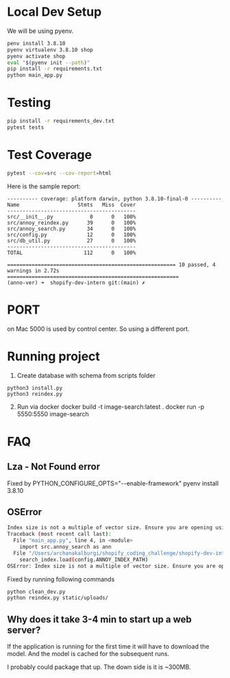 # Local Dev Setup
We will be using pyenv.

```bash
penv install 3.8.10
pyenv virtualenv 3.8.10 shop
pyenv activate shop
eval "$(pyenv init --path)"
pip install -r requirements.txt
python main_app.py 
```


# Testing
```bash
pip install -r requirements_dev.txt
pytest tests
```

# Test Coverage
```bash
pytest --cov=src --cov-report=html
```
Here is the sample report:
```
---------- coverage: platform darwin, python 3.8.10-final-0 ----------
Name                   Stmts   Miss  Cover
------------------------------------------
src/__init__.py            0      0   100%
src/annoy_reindex.py      39      0   100%
src/annoy_search.py       34      0   100%
src/config.py             12      0   100%
src/db_util.py            27      0   100%
------------------------------------------
TOTAL                    112      0   100%

======================================================= 10 passed, 4 warnings in 2.72s ========================================================
(anno-ver) ➜  shopify-dev-intern git:(main) ✗
```



# PORT 
on Mac 5000 is used by control center. So using a different port.

# Running project
1. Create database with schema from scripts folder
```
python3 install.py
python3 reindex.py
```
2. Run via docker
docker build -t image-search:latest .
docker run  -p 5550:5550 image-search

# FAQ

## Lza - Not Found error
Fixed by  PYTHON_CONFIGURE_OPTS="--enable-framework" pyenv install 3.8.10


## OSError 
```sh
Index size is not a multiple of vector size. Ensure you are opening using the same metric you used to create the index.: Undefined error: 0 (0)
Traceback (most recent call last):
  File "main_app.py", line 4, in <module>
    import src.annoy_search as ann
  File "/Users/archanakalburgi/shopify_coding_challenge/shopify-dev-intern/src/annoy_search.py", line 14, in <module>
    search_index.load(config.ANNOY_INDEX_PATH)
OSError: Index size is not a multiple of vector size. Ensure you are opening using the same metric you used to create the index.: Undefined error: 0 (0)
```
Fixed by running following commands
```sh
python clean_dev.py
python reindex.py static/uploads/
```

## Why does it take 3-4 min to start up a web server?
If the application is running for the first time it will have to download the model. And the model is cached for the subsequent runs.

I probably could package that up. The down side is it is ~300MB.